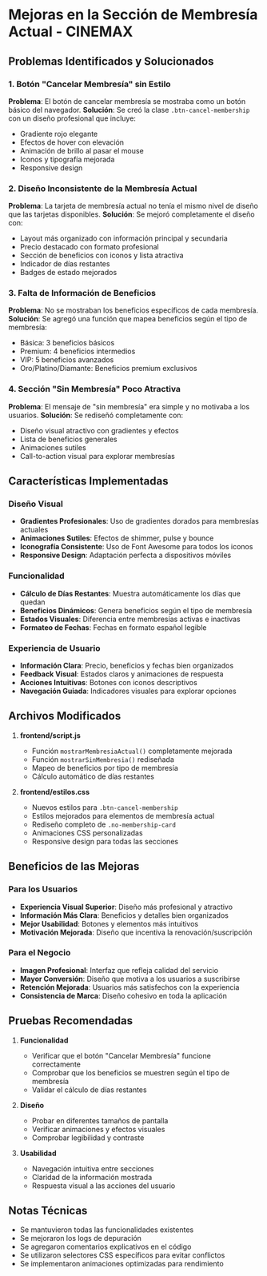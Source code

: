 # Mejoras en la Sección de Membresía Actual - CINEMAX

## Problemas Identificados y Solucionados

### 1. Botón "Cancelar Membresía" sin Estilo
**Problema**: El botón de cancelar membresía se mostraba como un botón básico del navegador.
**Solución**: Se creó la clase `.btn-cancel-membership` con un diseño profesional que incluye:
- Gradiente rojo elegante
- Efectos de hover con elevación
- Animación de brillo al pasar el mouse
- Iconos y tipografía mejorada
- Responsive design

### 2. Diseño Inconsistente de la Membresía Actual
**Problema**: La tarjeta de membresía actual no tenía el mismo nivel de diseño que las tarjetas disponibles.
**Solución**: Se mejoró completamente el diseño con:
- Layout más organizado con información principal y secundaria
- Precio destacado con formato profesional
- Sección de beneficios con iconos y lista atractiva
- Indicador de días restantes
- Badges de estado mejorados

### 3. Falta de Información de Beneficios
**Problema**: No se mostraban los beneficios específicos de cada membresía.
**Solución**: Se agregó una función que mapea beneficios según el tipo de membresía:
- Básica: 3 beneficios básicos
- Premium: 4 beneficios intermedios
- VIP: 5 beneficios avanzados
- Oro/Platino/Diamante: Beneficios premium exclusivos

### 4. Sección "Sin Membresía" Poco Atractiva
**Problema**: El mensaje de "sin membresía" era simple y no motivaba a los usuarios.
**Solución**: Se rediseñó completamente con:
- Diseño visual atractivo con gradientes y efectos
- Lista de beneficios generales
- Animaciones sutiles
- Call-to-action visual para explorar membresías

## Características Implementadas

### Diseño Visual
- **Gradientes Profesionales**: Uso de gradientes dorados para membresías actuales
- **Animaciones Sutiles**: Efectos de shimmer, pulse y bounce
- **Iconografía Consistente**: Uso de Font Awesome para todos los iconos
- **Responsive Design**: Adaptación perfecta a dispositivos móviles

### Funcionalidad
- **Cálculo de Días Restantes**: Muestra automáticamente los días que quedan
- **Beneficios Dinámicos**: Genera beneficios según el tipo de membresía
- **Estados Visuales**: Diferencia entre membresías activas e inactivas
- **Formateo de Fechas**: Fechas en formato español legible

### Experiencia de Usuario
- **Información Clara**: Precio, beneficios y fechas bien organizados
- **Feedback Visual**: Estados claros y animaciones de respuesta
- **Acciones Intuitivas**: Botones con iconos descriptivos
- **Navegación Guiada**: Indicadores visuales para explorar opciones

## Archivos Modificados

1. **frontend/script.js**
   - Función `mostrarMembresiaActual()` completamente mejorada
   - Función `mostrarSinMembresia()` rediseñada
   - Mapeo de beneficios por tipo de membresía
   - Cálculo automático de días restantes

2. **frontend/estilos.css**
   - Nuevos estilos para `.btn-cancel-membership`
   - Estilos mejorados para elementos de membresía actual
   - Rediseño completo de `.no-membership-card`
   - Animaciones CSS personalizadas
   - Responsive design para todas las secciones

## Beneficios de las Mejoras

### Para los Usuarios
- **Experiencia Visual Superior**: Diseño más profesional y atractivo
- **Información Más Clara**: Beneficios y detalles bien organizados
- **Mejor Usabilidad**: Botones y elementos más intuitivos
- **Motivación Mejorada**: Diseño que incentiva la renovación/suscripción

### Para el Negocio
- **Imagen Profesional**: Interfaz que refleja calidad del servicio
- **Mayor Conversión**: Diseño que motiva a los usuarios a suscribirse
- **Retención Mejorada**: Usuarios más satisfechos con la experiencia
- **Consistencia de Marca**: Diseño cohesivo en toda la aplicación

## Pruebas Recomendadas

1. **Funcionalidad**
   - Verificar que el botón "Cancelar Membresía" funcione correctamente
   - Comprobar que los beneficios se muestren según el tipo de membresía
   - Validar el cálculo de días restantes

2. **Diseño**
   - Probar en diferentes tamaños de pantalla
   - Verificar animaciones y efectos visuales
   - Comprobar legibilidad y contraste

3. **Usabilidad**
   - Navegación intuitiva entre secciones
   - Claridad de la información mostrada
   - Respuesta visual a las acciones del usuario

## Notas Técnicas

- Se mantuvieron todas las funcionalidades existentes
- Se mejoraron los logs de depuración
- Se agregaron comentarios explicativos en el código
- Se utilizaron selectores CSS específicos para evitar conflictos
- Se implementaron animaciones optimizadas para rendimiento
